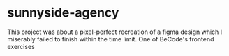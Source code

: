 # sunnyside-agency

This project was about a pixel-perfect recreation of a figma design which I miserably failed to finish within the time limit. One of BeCode's frontend exercises
